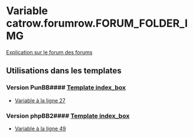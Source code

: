 # Variable catrow.forumrow.FORUM_FOLDER_IMG
[Explication sur le forum des forums](http://forum.forumactif.com/t294113-listing-des-variables#catrow.forumrow.FORUM_FOLDER_IMG)
## Utilisations dans les templates
### Version PunBB#### [Template index_box](punbb/index_box.md)
* [Variable à la ligne 27](../punbb/index_box.tpl#L27)
### Version phpBB2#### [Template index_box](subsilver/index_box.md)
* [Variable à la ligne 49](../subsilver/index_box.tpl#L49)